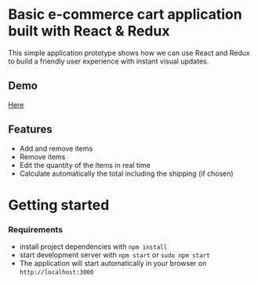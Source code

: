 # Basic e-commerce cart application built with React & Redux

This simple application prototype shows how we can use React and Redux to build a friendly user experience with instant visual updates.

## Demo
[Here]()

## Features
* Add and remove items 
* Remove items
* Edit the quantity of the items in real time
* Calculate automatically the total including the shipping (if chosen)

# Getting started
### Requirements

* install project dependencies with `npm install`
* start development server with `npm start` or `sudo npm start`
* The application will start automatically in your browser on `http://localhost:3000`
